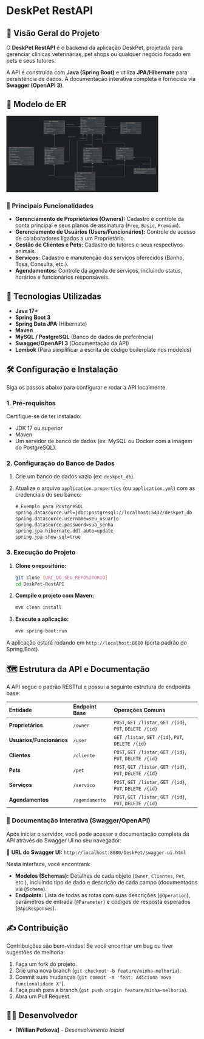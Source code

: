 # DeskPet RestAPI

## 🌟 Visão Geral do Projeto

O **DeskPet RestAPI** é o backend da aplicação DeskPet, projetada para gerenciar clínicas veterinárias, pet shops ou qualquer negócio focado em pets e seus tutores.

A API é construída com **Java (Spring Boot)** e utiliza **JPA/Hibernate** para persistência de dados. A documentação interativa completa é fornecida via **Swagger (OpenAPI 3)**.

## 🌟 Modelo de ER

<img src="https://raw.githubusercontent.com/Willzinhh/DeskPet0.3/main/Diagrama1.png" alt="Captura de tela" width="400" height="200" />

### 🔑 Principais Funcionalidades

* **Gerenciamento de Proprietários (Owners):** Cadastro e controle da conta principal e seus planos de assinatura (`Free`, `Basic`, `Premium`).
* **Gerenciamento de Usuários (Users/Funcionários):** Controle de acesso de colaboradores ligados a um Proprietário.
* **Gestão de Clientes e Pets:** Cadastro de tutores e seus respectivos animais.
* **Serviços:** Cadastro e manutenção dos serviços oferecidos (Banho, Tosa, Consulta, etc.).
* **Agendamentos:** Controle da agenda de serviços, incluindo status, horários e funcionários responsáveis.

## 🚀 Tecnologias Utilizadas

* **Java 17+**
* **Spring Boot 3**
* **Spring Data JPA** (Hibernate)
* **Maven**
* **MySQL / PostgreSQL** (Banco de dados de preferência)
* **Swagger/OpenAPI 3** (Documentação da API)
* **Lombok** (Para simplificar a escrita de código boilerplate nos modelos)

## 🛠️ Configuração e Instalação

Siga os passos abaixo para configurar e rodar a API localmente.

### 1. Pré-requisitos

Certifique-se de ter instalado:

* JDK 17 ou superior
* Maven
* Um servidor de banco de dados (ex: MySQL ou Docker com a imagem do PostgreSQL).

### 2. Configuração do Banco de Dados

1.  Crie um banco de dados vazio (ex: `deskpet_db`).
2.  Atualize o arquivo `application.properties` (ou `application.yml`) com as credenciais do seu banco:

    ```properties
    # Exemplo para PostgreSQL
    spring.datasource.url=jdbc:postgresql://localhost:5432/deskpet_db
    spring.datasource.username=seu_usuario
    spring.datasource.password=sua_senha
    spring.jpa.hibernate.ddl-auto=update
    spring.jpa.show-sql=true
    ```

### 3. Execução do Projeto

1.  **Clone o repositório:**
    ```bash
    git clone [URL_DO_SEU_REPOSITORIO]
    cd DeskPet-RestAPI
    ```

2.  **Compile o projeto com Maven:**
    ```bash
    mvn clean install
    ```

3.  **Execute a aplicação:**
    ```bash
    mvn spring-boot:run
    ```
A aplicação estará rodando em `http://localhost:8080` (porta padrão do Spring Boot).

## 🗺️ Estrutura da API e Documentação

A API segue o padrão RESTful e possui a seguinte estrutura de endpoints base:

| Entidade | Endpoint Base | Operações Comuns |
| :--- | :--- | :--- |
| **Proprietários** | `/owner` | `POST`, `GET /listar`, `GET /{id}`, `PUT`, `DELETE /{id}` |
| **Usuários/Funcionários** | `/user` | `GET /listar`, `GET /{id}`, `PUT`, `DELETE /{id}` |
| **Clientes** | `/cliente` | `POST`, `GET /listar`, `GET /{id}`, `PUT`, `DELETE /{id}` |
| **Pets** | `/pet` | `POST`, `GET /listar`, `GET /{id}`, `PUT`, `DELETE /{id}` |
| **Serviços** | `/servico` | `POST`, `GET /listar`, `GET /{id}`, `PUT`, `DELETE /{id}` |
| **Agendamentos** | `/agendamento` | `POST`, `GET /listar`, `GET /{id}`, `PUT`, `DELETE /{id}` |

### 📕 Documentação Interativa (Swagger/OpenAPI)

Após iniciar o servidor, você pode acessar a documentação completa da API através do Swagger UI no seu navegador:

🔗 **URL do Swagger UI:** `http://localhost:8080/DeskPet/swagger-ui.html`

Nesta interface, você encontrará:

* **Modelos (Schemas):** Detalhes de cada objeto (`Owner`, `Clientes`, `Pet`, etc.), incluindo tipo de dado e descrição de cada campo (documentados via `@Schema`).
* **Endpoints:** Lista de todas as rotas com suas descrições (`@Operation`), parâmetros de entrada (`@Parameter`) e códigos de resposta esperados (`@ApiResponses`).

## ✍️ Contribuição

Contribuições são bem-vindas! Se você encontrar um bug ou tiver sugestões de melhoria:

1.  Faça um fork do projeto.
2.  Crie uma nova branch (`git checkout -b feature/minha-melhoria`).
3.  Commit suas mudanças (`git commit -m 'feat: Adiciona nova funcionalidade X'`).
4.  Faça push para a branch (`git push origin feature/minha-melhoria`).
5.  Abra um Pull Request.

## 🧑‍💻 Desenvolvedor

* **[Willian Potkova]** - *Desenvolvimento Inicial*
